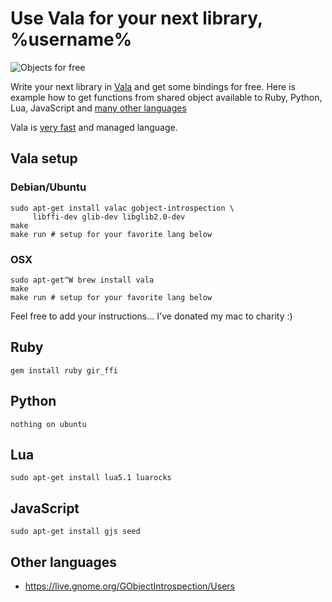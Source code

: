 # Use Vala for your next library, %username%

![Objects for free](https://github.com/antono/vala-object/blob/master/objects.jpg)

Write your next library in [Vala][Vala] and get some bindings for free.
Here is example how to get functions from shared object available to
Ruby, Python, Lua, JavaScript and [many other languages][GOB]

Vala is [very fast][VBench] and managed language.

## Vala setup

### Debian/Ubuntu

    sudo apt-get install valac gobject-introspection \
         libffi-dev glib-dev libglib2.0-dev
    make
    make run # setup for your favorite lang below

### OSX

    sudo apt-get^W brew install vala
    make
    make run # setup for your favorite lang below

Feel free to add your instructions... I've donated my mac to charity :)

## Ruby

    gem install ruby gir_ffi

## Python

    nothing on ubuntu

## Lua

    sudo apt-get install lua5.1 luarocks

## JavaScript

    sudo apt-get install gjs seed

## Other languages

- https://live.gnome.org/GObjectIntrospection/Users

[Vala]: https://live.gnome.org/Vala/
[VBench]: http://code.google.com/p/vala-benchmarks/wiki/BenchResults
[GOB]: https://live.gnome.org/GObjectIntrospection/Users
